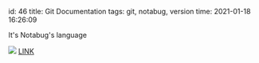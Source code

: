 id: 46
title: Git Documentation
tags: git, notabug, version
time: 2021-01-18 16:26:09

It's Notabug's language

![](http://localhost/bkmks_fotos/pics/21)
[LINK](https://git-scm.com/docs)